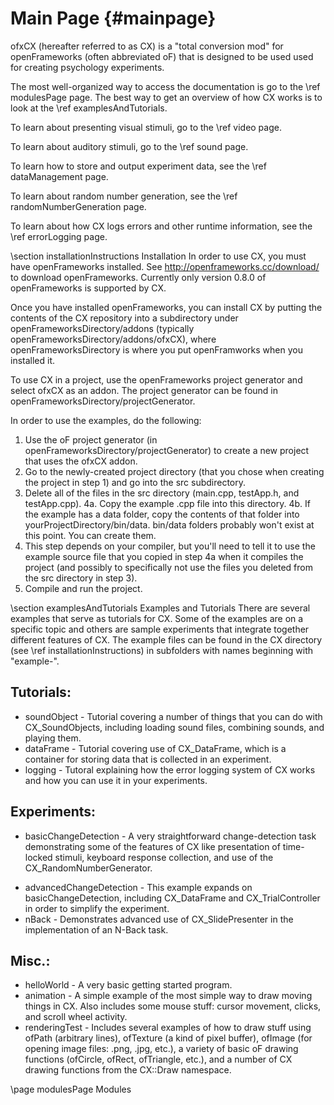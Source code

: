 Main Page                         {#mainpage}
=========

ofxCX (hereafter referred to as CX) is a "total conversion mod" for openFrameworks (often abbreviated oF) that 
is designed to be used used for creating psychology experiments.

The most well-organized way to access the documentation is go to the \ref modulesPage page. The best way to get
an overview of how CX works is to look at the \ref examplesAndTutorials.

To learn about presenting visual stimuli, go to the \ref video page.

To learn about auditory stimuli, go to the \ref sound page.

To learn how to store and output experiment data, see the \ref dataManagement page.

To learn about random number generation, see the \ref randomNumberGeneration page.

To learn about how CX logs errors and other runtime information, see the \ref errorLogging page.


\section installationInstructions Installation
In order to use CX, you must have openFrameworks installed. See http://openframeworks.cc/download/ to download openFrameworks.
Currently only version 0.8.0 of openFrameworks is supported by CX.

Once you have installed openFrameworks, you can install CX by putting the contents of the CX repository into a subdirectory 
under openFrameworksDirectory/addons (typically openFrameworksDirectory/addons/ofxCX), where openFrameworksDirectory
is where you put openFramworks when you installed it.

To use CX in a project, use the openFrameworks project generator and select ofxCX as an addon. The project generator can
be found in openFrameworksDirectory/projectGenerator.

In order to use the examples, do the following:
1. Use the oF project generator (in openFrameworksDirectory/projectGenerator) to create a new project that uses the ofxCX addon.
2. Go to the newly-created project directory (that you chose when creating the project in step 1) and go into the src subdirectory.
3. Delete all of the files in the src directory (main.cpp, testApp.h, and testApp.cpp).
4a. Copy the example .cpp file into this directory.
4b. If the example has a data folder, copy the contents of that folder into yourProjectDirectory/bin/data. bin/data folders probably won't 
exist at this point. You can create them.
5. This step depends on your compiler, but you'll need to tell it to use the example source file that you copied in step 4a
when it compiles the project (and possibly to specifically not use the files you deleted from the src directory in step 3).
6. Compile and run the project.

\section examplesAndTutorials Examples and Tutorials
There are several examples that serve as tutorials for CX. Some of the examples are on a specific topic and others 
are sample experiments that integrate together different features of CX. The example files can be found in the CX
directory (see \ref installationInstructions) in subfolders with names beginning with "example-".

Tutorials:
-----------------------
+ soundObject - Tutorial covering a number of things that you can do with CX_SoundObjects, including loading sound 
files, combining sounds, and playing them.
+ dataFrame - Tutorial covering use of CX_DataFrame, which is a container for storing data that is collected in an experiment.
+ logging - Tutoral explaining how the error logging system of CX works and how you can use it in your experiments.

Experiments:
------------------------
- basicChangeDetection - A very straightforward change-detection task demonstrating some of the features of CX 
like presentation of time-locked stimuli, keyboard response collection, and use of the CX_RandomNumberGenerator.
+ advancedChangeDetection - This example expands on basicChangeDetection, including CX_DataFrame and CX_TrialController 
in order to simplify the experiment.
+ nBack - Demonstrates advanced use of CX_SlidePresenter in the implementation of an N-Back task.

Misc.:
-----------------------
+ helloWorld - A very basic getting started program.
+ animation - A simple example of the most simple way to draw moving things in CX. Also includes some mouse stuff: 
cursor movement, clicks, and scroll wheel activity.
+ renderingTest - Includes several examples of how to draw stuff using ofPath (arbitrary lines), ofTexture (a kind 
of pixel buffer), ofImage (for opening image files: .png, .jpg, etc.), a variety of basic oF drawing functions 
(ofCircle, ofRect, ofTriangle, etc.), and a number of CX drawing functions from the CX::Draw namespace.

\page modulesPage Modules






